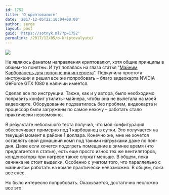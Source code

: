 ```yaml
---
id: 1752
title: 'О криптовалюте'
date: '2017-12-05T22:10:04+00:00'
author: serge
layout: post
guid: 'https://sotnyk.ml/?p=1752'
permalink: /2017/12/05/o-kriptovalyute/
---
```


[![](https://sotnyk.github.io/wp-content/uploads/2017/12/karbovanets-300x288.jpg)](https://sotnyk.github.io/wp-content/uploads/2017/12/karbovanets.jpg)

Не являюсь фанатом направления криптовалют, хотя общие принципы в общем-то понятны. И тут попалась на глаза статья “[Майним Карбованець для пополнения интернета](https://itc.ua/blogs/maynim-karbovanets-dlya-popolneniya-interneta/)“. Подкупила простота инструкции и решил все же попробовать – благо видеокарта NVIDIA GeForce GTX 1080 в наличии имеется.

Сделал все по инструкции. Также, как и у автора, было необходимо поправить конфиг утилиты-майнера, чтобы она не вылетала на моей видеокарте. Оборудование подхватилось без проблем, видеокарта и процессор были загружены по самое нехочу – работать стало практически невозможно.

В результате небольшого теста получил, что моя конфигурация обеспечивает примерно под 1 карбованец в сутки. Это получается на текущий момент в районе 1 доллара. Конечно же, мне не хочется оставлять свой домашний комп под такими нагрузками даже по пол-дня. Даже если хочется подогреть помещение в зимнее время (что предлагается в статье), есть еще просто износ тех же вентиляторов, конденсаторы при нагреве также служат меньше. В общем, пока овчинка не стоит выделки. Особенно с учетом того, что параллельно с майнингом работать на компе практически невозможно. В общем, пока все снес.

Но было интересно попробовать. Оказывается, достаточно несложно все это.